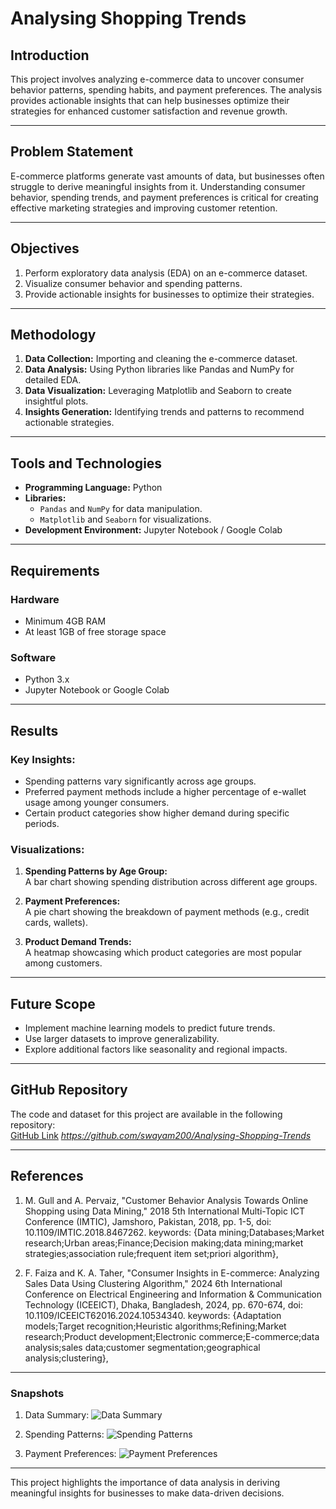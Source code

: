 # Analysing Shopping Trends

## Introduction

This project involves analyzing e-commerce data to uncover consumer behavior patterns, spending habits, and payment preferences. The analysis provides actionable insights that can help businesses optimize their strategies for enhanced customer satisfaction and revenue growth.

---

## Problem Statement

E-commerce platforms generate vast amounts of data, but businesses often struggle to derive meaningful insights from it. Understanding consumer behavior, spending trends, and payment preferences is critical for creating effective marketing strategies and improving customer retention.

---

## Objectives

1. Perform exploratory data analysis (EDA) on an e-commerce dataset.
2. Visualize consumer behavior and spending patterns.
3. Provide actionable insights for businesses to optimize their strategies.

---

## Methodology

1. **Data Collection:** Importing and cleaning the e-commerce dataset.
2. **Data Analysis:** Using Python libraries like Pandas and NumPy for detailed EDA.
3. **Data Visualization:** Leveraging Matplotlib and Seaborn to create insightful plots.
4. **Insights Generation:** Identifying trends and patterns to recommend actionable strategies.

---

## Tools and Technologies

- **Programming Language:** Python  
- **Libraries:**  
  - `Pandas` and `NumPy` for data manipulation.  
  - `Matplotlib` and `Seaborn` for visualizations.  
- **Development Environment:** Jupyter Notebook / Google Colab  

---

## Requirements

### Hardware
- Minimum 4GB RAM
- At least 1GB of free storage space

### Software
- Python 3.x
- Jupyter Notebook or Google Colab

---

## Results

### Key Insights:
- Spending patterns vary significantly across age groups.
- Preferred payment methods include a higher percentage of e-wallet usage among younger consumers.
- Certain product categories show higher demand during specific periods.

### Visualizations:
1. **Spending Patterns by Age Group:**  
   A bar chart showing spending distribution across different age groups.  

2. **Payment Preferences:**  
   A pie chart showing the breakdown of payment methods (e.g., credit cards, wallets).  

3. **Product Demand Trends:**  
   A heatmap showcasing which product categories are most popular among customers.

---

## Future Scope

- Implement machine learning models to predict future trends.
- Use larger datasets to improve generalizability.
- Explore additional factors like seasonality and regional impacts.

---

## GitHub Repository

The code and dataset for this project are available in the following repository:  
[GitHub Link](#) *https://github.com/swayam200/Analysing-Shopping-Trends*

---

## References

1. M. Gull and A. Pervaiz, "Customer Behavior Analysis Towards Online Shopping using Data Mining," 2018 5th International Multi-Topic ICT Conference (IMTIC), Jamshoro, Pakistan, 2018, pp. 1-5, doi: 10.1109/IMTIC.2018.8467262. keywords: {Data mining;Databases;Market research;Urban areas;Finance;Decision making;data mining;market strategies;association rule;frequent item set;priori algorithm},

2. F. Faiza and K. A. Taher, "Consumer Insights in E-commerce: Analyzing Sales Data Using Clustering Algorithm," 2024 6th International Conference on Electrical Engineering and Information & Communication Technology (ICEEICT), Dhaka, Bangladesh, 2024, pp. 670-674, doi: 10.1109/ICEEICT62016.2024.10534340. keywords: {Adaptation models;Target recognition;Heuristic algorithms;Refining;Market research;Product development;Electronic commerce;E-commerce;data analysis;sales data;customer segmentation;geographical analysis;clustering},

---

### Snapshots

1. Data Summary:
   ![Data Summary](<img width="440" alt="image" src="https://github.com/user-attachments/assets/8bfc2e77-146e-4a1e-a902-ceab2e059685" />)

2. Spending Patterns:
   ![Spending Patterns](<img width="231" alt="image" src="https://github.com/user-attachments/assets/a7608580-c164-4128-9195-6e383e4eecd3" />)

3. Payment Preferences:
   ![Payment Preferences](<img width="240" alt="image" src="https://github.com/user-attachments/assets/056af584-4053-4fa7-b2ad-57496dc4c704" />)

---

This project highlights the importance of data analysis in deriving meaningful insights for businesses to make data-driven decisions.
